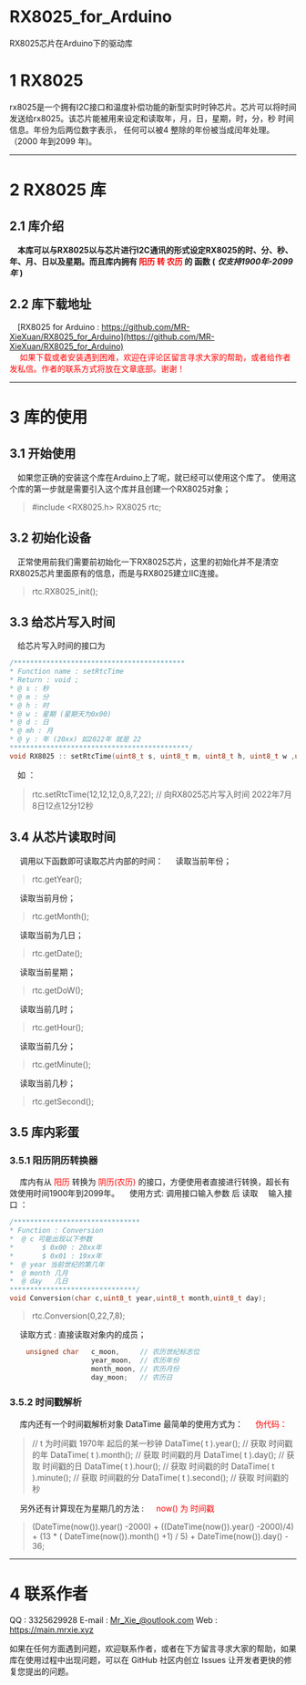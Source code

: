 # RX8025_for_Arduino
RX8025芯片在Arduino下的驱动库
# 1  RX8025 
rx8025是一个拥有I2C接口和温度补偿功能的新型实时时钟芯片。芯片可以将时间发送给rx8025。该芯片能被用来设定和读取年，月，日，星期，时，分，秒 时间信息。年份为后两位数字表示， 任何可以被4 整除的年份被当成闰年处理。（2000 年到2099 年)。
*** 
# 2 RX8025 库
## 2.1 库介绍
&emsp;**本库可以与RX8025以与芯片进行I2C通讯的形式设定RX8025的时、分、秒、年、月、日以及星期。而且库内拥有<font color="red"> 阳历 转 农历  </font> 的 函数 (** ***仅支持1900年-2099年*** **)**

## 2.2 库下载地址
&emsp;[RX8025 for Arduino : https://github.com/MR-XieXuan/RX8025_for_Arduino](https://github.com/MR-XieXuan/RX8025_for_Arduino) <br/>
&emsp;<font color="red"> 如果下载或者安装遇到困难，欢迎在评论区留言寻求大家的帮助，或者给作者发私信。作者的联系方式将放在文章底部。谢谢！ </font>
***
# 3 库的使用
## 3.1 开始使用
&emsp;如果您正确的安装这个库在Arduino上了呢，就已经可以使用这个库了。
使用这个库的第一步就是需要引入这个库并且创建一个RX8025对象；
> #include <RX8025.h>
> RX8025 rtc;
## 3.2 初始化设备
&emsp;正常使用前我们需要前初始化一下RX8025芯片，这里的初始化并不是清空RX8025芯片里面原有的信息，而是与RX8025建立IIC连接。
>rtc.RX8025_init();
## 3.3 给芯片写入时间
&emsp;给芯片写入时间的接口为
```c
/******************************************
* Function name : setRtcTime 
* Return : void ;
* @ s : 秒
* @ m : 分
* @ h : 时
* @ w : 星期 (星期天为0x00)
* @ d : 日
* @ mh : 月
* @ y : 年 (20xx) 如2022年 就是 22
********************************************/
void RX8025 :: setRtcTime(uint8_t s, uint8_t m, uint8_t h, uint8_t w ,uint8_t d, uint8_t mh, uint8_t y);

```
&emsp;如 ：
>rtc.setRtcTime(12,12,12,0,8,7,22); // 向RX8025芯片写入时间 2022年7月8日12点12分12秒
## 3.4 从芯片读取时间
&emsp; 调用以下函数即可读取芯片内部的时间：
&emsp; 读取当前年份；
> rtc.getYear(); 

&emsp; 读取当前月份；
> rtc.getMonth(); 

&emsp; 读取当前为几日；
> rtc.getDate();  

&emsp; 读取当前星期；
> rtc.getDoW();


&emsp; 读取当前几时；
> rtc.getHour();  

&emsp; 读取当前几分；
> rtc.getMinute();
 
 &emsp; 读取当前几秒；
> rtc.getSecond();

## 3.5 库内彩蛋
### 3.5.1 阳历阴历转换器
&emsp; 库内有从 <font color="red">阳历</font> 转换为 <font color="red">阴历(农历)</font> 的接口，方便使用者直接进行转换，超长有效使用时间1900年到2099年。
&emsp;使用方式: 调用接口输入参数 后 读取
&emsp;输入接口 ： 
```c
/*******************************
* Function : Conversion
*  @ c 可能出现以下参数
* 		$ 0x00 : 20xx年
* 		$ 0x01 : 19xx年
*  @ year 当前世纪的第几年
*  @ month 几月
*  @ day   几日 
*******************************/
void Conversion(char c,uint8_t year,uint8_t month,uint8_t day); 
```
> rtc.Conversion(0,22,7,8);

&emsp; 读取方式  : 直接读取对象内的成员；
```c
	unsigned char 	c_moon,		// 农历世纪标志位
					year_moon,	// 农历年份
					month_moon,	// 农历月份
					day_moon;	// 农历日
```
### 3.5.2 时间戳解析
&emsp; 库内还有一个时间戳解析对象 DataTime 最简单的使用方式为：
&emsp; <font color="red">伪代码：</font>
> // t 为时间戳 1970年 起后的某一秒钟
> DataTime( t ).year();  			// 获取 时间戳的年
> DataTime( t ).month();			// 获取 时间戳的月
> DataTime( t ).day();				// 获取 时间戳的日
> DataTime( t ).hour();			// 获取 时间戳的时
> DataTime( t ).minute();			// 获取 时间戳的分
> DataTime( t ).second();		// 获取 时间戳的秒

&emsp; 另外还有计算现在为星期几的方法 : 
&emsp; <font color="red">now() 为 时间戳 </font>
> (DateTime(now()).year() -2000) + ((DateTime(now()).year() -2000)/4) + (13 * ( DateTime(now()).month() +1) / 5) + DateTime(now()).day() - 36;

***
# 4 联系作者
QQ : 3325629928
E-mail : Mr_Xie_@outlook.com
Web : https://main.mrxie.xyz

如果在任何方面遇到问题，欢迎联系作者，或者在下方留言寻求大家的帮助，如果库在使用过程中出现问题，可以在 GitHub 社区内创立 Issues 让开发者更快的修复您提出的问题。


